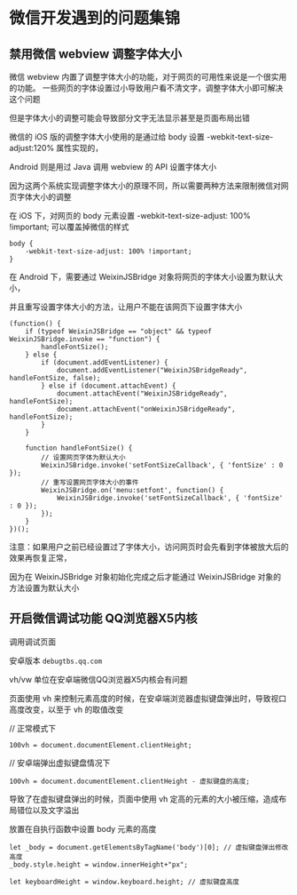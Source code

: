 # 微信开发遇到的问题集锦

## 禁用微信 webview 调整字体大小

微信 webview 内置了调整字体大小的功能，对于网页的可用性来说是一个很实用的功能。
一些网页的字体设置过小导致用户看不清文字，调整字体大小即可解决这个问题

但是字体大小的调整可能会导致部分文字无法显示甚至是页面布局出错


微信的 iOS 版的调整字体大小使用的是通过给 body 设置 -webkit-text-size-adjust:120% 属性实现的，

Android 则是用过 Java 调用 webview 的 API 设置字体大小

因为这两个系统实现调整字体大小的原理不同，所以需要两种方法来限制微信对网页字体大小的调整

在 iOS 下，对网页的 body 元素设置 -webkit-text-size-adjust: 100% !important; 可以覆盖掉微信的样式
```
body {
    -webkit-text-size-adjust: 100% !important;
}
```

在 Android 下，需要通过 WeixinJSBridge 对象将网页的字体大小设置为默认大小，

并且重写设置字体大小的方法，让用户不能在该网页下设置字体大小

```
(function() {
    if (typeof WeixinJSBridge == "object" && typeof WeixinJSBridge.invoke == "function") {
        handleFontSize();
    } else {
        if (document.addEventListener) {
            document.addEventListener("WeixinJSBridgeReady", handleFontSize, false);
        } else if (document.attachEvent) {
            document.attachEvent("WeixinJSBridgeReady", handleFontSize);
            document.attachEvent("onWeixinJSBridgeReady", handleFontSize);
        }
    }

    function handleFontSize() {
        // 设置网页字体为默认大小
        WeixinJSBridge.invoke('setFontSizeCallback', { 'fontSize' : 0 });
        // 重写设置网页字体大小的事件
        WeixinJSBridge.on('menu:setfont', function() {
            WeixinJSBridge.invoke('setFontSizeCallback', { 'fontSize' : 0 });
        });
    }
})();
```

注意：如果用户之前已经设置过了字体大小，访问网页时会先看到字体被放大后的效果再恢复正常，

因为在 WeixinJSBridge 对象初始化完成之后才能通过 WeixinJSBridge 对象的方法设置为默认大小

## 开启微信调试功能 QQ浏览器X5内核

调用调试页面

安卓版本 `debugtbs.qq.com`

vh/vw 单位在安卓端微信QQ浏览器X5内核会有问题

页面使用 vh 来控制元素高度的时候，在安卓端浏览器虚拟键盘弹出时，导致视口高度改变，以至于 vh 的取值改变

// 正常模式下

`100vh = document.documentElement.clientHeight;`

// 安卓端弹出虚拟键盘情况下

`100vh = document.documentElement.clientHeight - 虚拟键盘的高度;`

导致了在虚拟键盘弹出的时候，页面中使用 vh 定高的元素的大小被压缩，造成布局错位以及文字溢出

放置在自执行函数中设置 body 元素的高度
```
let _body = document.getElementsByTagName('body')[0]; // 虚拟键盘弹出修改高度
_body.style.height = window.innerHeight+"px";

let keyboardHeight = window.keyboard.height; // 虚拟键盘高度
```
